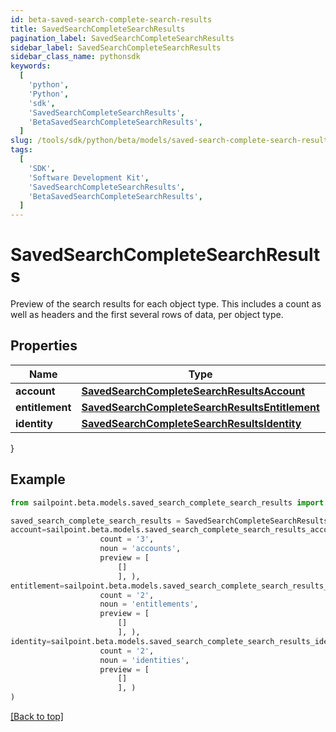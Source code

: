 ```yaml
---
id: beta-saved-search-complete-search-results
title: SavedSearchCompleteSearchResults
pagination_label: SavedSearchCompleteSearchResults
sidebar_label: SavedSearchCompleteSearchResults
sidebar_class_name: pythonsdk
keywords:
  [
    'python',
    'Python',
    'sdk',
    'SavedSearchCompleteSearchResults',
    'BetaSavedSearchCompleteSearchResults',
  ]
slug: /tools/sdk/python/beta/models/saved-search-complete-search-results
tags:
  [
    'SDK',
    'Software Development Kit',
    'SavedSearchCompleteSearchResults',
    'BetaSavedSearchCompleteSearchResults',
  ]
---
```


# SavedSearchCompleteSearchResults

Preview of the search results for each object type. This includes a count as well as headers and the first several rows of data, per object type.

## Properties

| Name | Type | Description | Notes |
| --- | --- | --- | --- |
| **account** | [**SavedSearchCompleteSearchResultsAccount**](saved-search-complete-search-results-account) |  | [optional] |
| **entitlement** | [**SavedSearchCompleteSearchResultsEntitlement**](saved-search-complete-search-results-entitlement) |  | [optional] |
| **identity** | [**SavedSearchCompleteSearchResultsIdentity**](saved-search-complete-search-results-identity) |  | [optional] |

}

## Example

```python
from sailpoint.beta.models.saved_search_complete_search_results import SavedSearchCompleteSearchResults

saved_search_complete_search_results = SavedSearchCompleteSearchResults(
account=sailpoint.beta.models.saved_search_complete_search_results_account.SavedSearchComplete_searchResults_Account(
                    count = '3',
                    noun = 'accounts',
                    preview = [
                        []
                        ], ),
entitlement=sailpoint.beta.models.saved_search_complete_search_results_entitlement.SavedSearchComplete_searchResults_Entitlement(
                    count = '2',
                    noun = 'entitlements',
                    preview = [
                        []
                        ], ),
identity=sailpoint.beta.models.saved_search_complete_search_results_identity.SavedSearchComplete_searchResults_Identity(
                    count = '2',
                    noun = 'identities',
                    preview = [
                        []
                        ], )
)

```

[[Back to top]](#)
